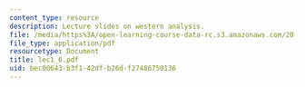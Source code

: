 ```yaml
---
content_type: resource
description: Lecture slides on western analysis.
file: /media/https%3A/open-learning-course-data-rc.s3.amazonaws.com/20-109-laboratory-fundamentals-in-biological-engineering-fall-2007/bec00643b3f142dfb26df27486750136_lec1_6.pdf
file_type: application/pdf
resourcetype: Document
title: lec1_6.pdf
uid: bec00643-b3f1-42df-b26d-f27486750136
---
```

